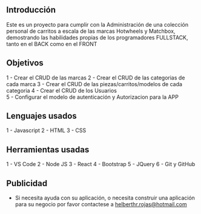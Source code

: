 ## Introducción
   Este es un proyecto para cumplir con la Administración de una colección personal de carritos a escala de las marcas Hotwheels y Matchbox, 
   demostrando las habilidades propias de los programadores FULLSTACK, tanto en el BACK como en el FRONT
## Objetivos
   1 - Crear el CRUD de las marcas 
   2 - Crear el CRUD de las categorias de cada marca 
   3 - Crear el CRUD de las piezas/carritos/modelos de cada categoria 
   4 - Crear el CRUD de los Usuarios  
   5 - Configurar el modelo de autenticación y Autorizacion para la APP 
## Lenguajes usados 
   1 - Javascript
   2 - HTML
   3 - CSS
## Herramientas usadas
   1 - VS Code
   2 - Node JS
   3 - React
   4 - Bootstrap
   5 - JQuery
   6 - Git y GitHub
## Publicidad
- Si necesita ayuda con su aplicación, o necesita construir una aplicación para su negocio por favor contactese a helberthr.rojas@hotmail.com
